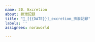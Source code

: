 ```yaml
---
name: 20. Excretion
about: 排泄記録
title: "💩_[{{DATE}}]_excretion_排泄記録"
labels: ''
assignees: noraworld

---
```

